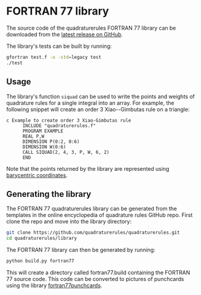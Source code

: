 # FORTRAN 77 library

The source code of the quadraturerules FORTRAN 77 library can be downloaded from the
[latest release on GitHub](https://github.com/quadraturerules/quadraturerules/releases/latest/).

The library's tests can be built by running:

```bash
gfortran test.f -o -std=legacy test
./test
```

## Usage

The library's function `siquad` can be used to write the points and weights
of quadrature rules for a single integral into an array. For example, the following snippet
will create an order 3 Xiao--Gimbutas rule on a triangle:

```fortran77
c Example to create order 3 Xiao-Gimbutas rule
      INCLUDE "quadraturerules.f"
      PROGRAM EXAMPLE
      REAL P,W
      DIMENSION P(0:2, 0:6)
      DIMENSION W(0:6)
      CALL SIQUAD(2, 4, 3, P, W, 6, 2)
      END
```

Note that the points returned by the library are represented using
[barycentric coordinates](/barycentric.md).

## Generating the library
The FORTRAN 77 quadraturerules library can be generated from the templates in the online encyclopedia
of quadrature rules GitHub repo. First clone the repo and move into the library directory:

```bash
git clone https://github.com/quadraturerules/quadraturerules.git
cd quadraturerules/library
```

The FORTRAN 77 library can then be generated by running:

```bash
python build.py fortran77
```

This will create a directory called fortran77.build containing the FORTRAN 77 source code.
This code can be converted to pictures of punchcards using the library
[fortran77punchcards](https://pypi.org/project/fortran77punchcards/).
